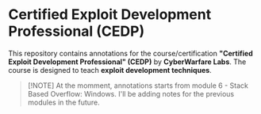 # Certified Exploit Development Professional (CEDP)

This repository contains annotations for the course/certification **"Certified Exploit Development Professional" (CEDP)** by **CyberWarfare Labs**.
The course is designed to teach **exploit development techniques**.

> [!NOTE] At the momment, annotations starts from module 6 - Stack Based Overflow: Windows.
> I'll be adding notes for the previous modules in the future.


